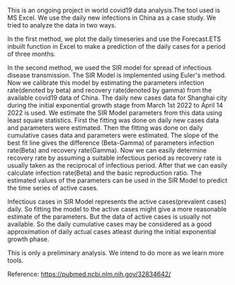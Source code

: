 This is an ongoing project in world covid19 data analysis.The tool used is MS Excel. We use the daily new infections in China as a case study. We tried to analyze the data in two ways.

In the first method, we plot the daily timeseries and use the Forecast.ETS inbuilt function in Excel to make a prediction of the daily cases for a period of three months.
 
In the second method, we used the SIR model for spread of infectious disease transmission. The SIR Model is implemented using Euler's method. Now we calibrate this model by estimating the parameters infection rate(denoted by beta) and recovery rate(denoted by gamma) from the available covid19 data of China. The daily new cases data for Shanghai city during the initial exponential growth stage from March 1st 2022 to April 14 2022 is used. We estimate the SIR Model parameters from this data using least square statistics. First the fitting was done on daily new cases data and parameters were estimated. Then the fitting was done on daily cumulative cases data and parameters were estimated. The slope of the best fit line gives the difference (Beta-Gamma) of parameters infection rate(Beta) and recovery rate(Gamma). Now we can easily determine recovery rate by assuming a suitable infectious period as recovery rate is usually taken as the reciprocal of infectious period. After that we can easily calculate infection rate(Beta) and the basic reproduction ratio. The estimated values of the parameters can be used in the SIR Model to predict the time series of active cases.

Infectious cases in SIR Model represents the active cases(prevalent cases) daily. So fitting the model to the active cases might give a more reasonable estimate of the parameters. But the data of active cases is usually not available. So the daily cumulative cases may be considered as a good approximation of daily actual cases atleast during the initial exponential growth phase. 

This is only a preliminary analysis. We intend to do more as we learn more tools.
 
Reference:
https://pubmed.ncbi.nlm.nih.gov/32834642/